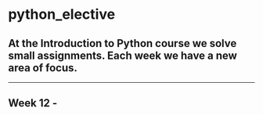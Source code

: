 # python_elective

At the Introduction to Python course we solve small assignments. Each week we have a new area of focus.
---

---

Week 12 - 
---

